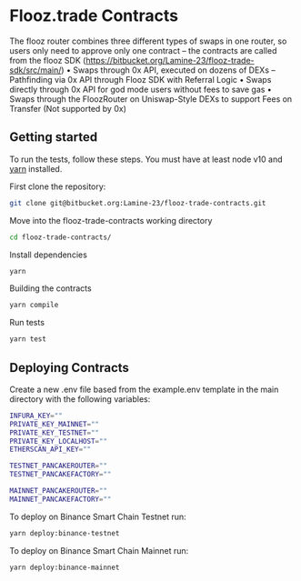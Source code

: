 # Flooz.trade Contracts

The flooz router combines three different types of swaps in one router, so users only need to approve only one contract – the contracts are called from the flooz SDK (https://bitbucket.org/Lamine-23/flooz-trade-sdk/src/main/)
• Swaps through 0x API, executed on dozens of DEXs – Pathfinding via 0x API through Flooz SDK with Referral Logic
• Swaps directly through 0x API for god mode users without fees to save gas
• Swaps through the FloozRouter on Uniswap-Style DEXs to support Fees on Transfer (Not supported by 0x)

## Getting started
To run the tests, follow these steps. You must have at least node v10 and [yarn](https://yarnpkg.com/) installed.

First clone the repository:

```sh
git clone git@bitbucket.org:Lamine-23/flooz-trade-contracts.git
```

Move into the flooz-trade-contracts working directory

```sh
cd flooz-trade-contracts/
```

Install dependencies

```sh
yarn
```

Building the contracts

```sh
yarn compile
```

Run tests

```sh
yarn test
```

## Deploying Contracts

Create a new .env file based from the example.env template in the main directory with the following variables:

```sh
INFURA_KEY=""
PRIVATE_KEY_MAINNET=""
PRIVATE_KEY_TESTNET=""
PRIVATE_KEY_LOCALHOST=""
ETHERSCAN_API_KEY=""

TESTNET_PANCAKEROUTER=""
TESTNET_PANCAKEFACTORY=""

MAINNET_PANCAKEROUTER=""
MAINNET_PANCAKEFACTORY=""
```

To deploy on Binance Smart Chain Testnet run:
```sh
yarn deploy:binance-testnet
```

To deploy on Binance Smart Chain Mainnet run:
```sh
yarn deploy:binance-mainnet
```